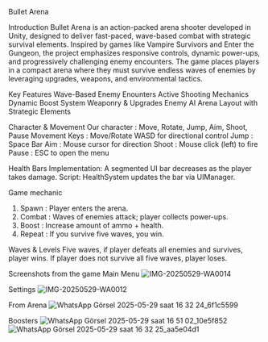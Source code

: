 Bullet Arena

Introduction
Bullet Arena is an action-packed arena shooter developed in Unity, designed to deliver fast-paced, wave-based combat with strategic survival elements. Inspired by games like Vampire Survivors and Enter the Gungeon, the project emphasizes responsive controls, dynamic power-ups, and progressively challenging enemy encounters. The game places players in a compact arena where they must survive endless waves of enemies by leveraging upgrades, weapons, and environmental tactics.

Key Features
Wave-Based Enemy Enounters
Active Shooting Mechanics
Dynamic Boost System
Weaponry & Upgrades
Enemy AI
Arena Layout with Strategic Elements

Character & Movement
Our character : Move, Rotate, Jump, Aim, Shoot, Pause
Movement Keys : 
Move/Rotate WASD for directional control
Jump : Space Bar
Aim : Mouse cursor for direction
Shoot : Mouse click (left) to fire
Pause : ESC to open the menu

Health Bars
Implementation: A segmented UI bar decreases as the player takes damage.
Script: HealthSystem updates the bar via UIManager.

Game mechanic
1. Spawn : Player enters the arena.
2. Combat : Waves of enemies attack; player collects power-ups.
3. Boost : Increase amount of ammo + health.
4. Repeat : If you survive five waves, you win.

Waves & Levels
Five waves, if player defeats all enemies and survives, player wins.
If player does not survive all five waves, player loses.

Screenshots from the game
Main Menu
![IMG-20250529-WA0014](https://github.com/user-attachments/assets/0fb0ba21-fcfa-4829-8488-fd9b69eae21b)

Settings
![IMG-20250529-WA0012](https://github.com/user-attachments/assets/aa9b6774-792e-447f-8888-de9b36dc3f07)


From Arena
![WhatsApp Görsel 2025-05-29 saat 16 32 24_6f1c5599](https://github.com/user-attachments/assets/84d93eb6-979b-4051-8121-2d73f3692d8b)

Boosters
![WhatsApp Görsel 2025-05-29 saat 16 51 02_10e5f852](https://github.com/user-attachments/assets/e30a77e1-3f76-412e-b02b-6da7f5dd4b45)
![WhatsApp Görsel 2025-05-29 saat 16 32 25_aa5e04d1](https://github.com/user-attachments/assets/ec1718d8-8d70-44e0-99f0-2da7e14af6e4)



